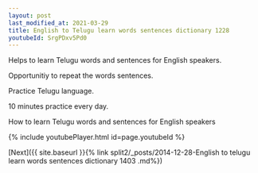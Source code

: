 ```yaml
---
layout: post
last_modified_at: 2021-03-29
title: English to Telugu learn words sentences dictionary 1228 
youtubeId: SrgPDxv5Pd0
---
```

 
 
Helps to learn Telugu words and sentences for English speakers.

Opportunitiy to repeat the words sentences. 

Practice Telugu language. 
 
10 minutes practice every day. 
 
How to learn Telugu words and sentences for English speakers 
 
{% include youtubePlayer.html id=page.youtubeId %}
 
 
[Next]({{ site.baseurl }}{% link  split2/_posts/2014-12-28-English to telugu learn words sentences dictionary 1403 .md%})
 
